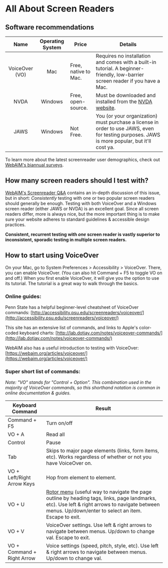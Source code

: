 # All About Screen Readers

## Software recommendations

| Name | Operating System | Price | Details |
|:----:|:----------------:|-------|---------|
| VoiceOver (VO) | Mac | Free, native to Mac. | Requires no installation and comes with a built-in tutorial. A beginner-friendly, low-barrier screen reader if you have a Mac. |
| NVDA | Windows | Free, open-source. | Must be downloaded and installed from the [NVDA website](https://www.nvaccess.org/download/).  |
| JAWS | Windows | Not Free. | You (or your organization) must purchase a license in order to use JAWS, even for testing purposes. JAWS is more popular, but it'll cost ya. |

To learn more about the latest screenreader user demographics, check out [WebAIM's biannual surveys](https://webaim.org/projects/screenreadersurvey7/).

## How many screen readers should I test with?
[WebAIM's Screenreader Q&A](https://webaim.org/articles/screenreader_testing/) contains an in-depth discussion of this issue, but in short: *Consistently* testing with one or two popular screen readers should generally be enough. Testing with both VoiceOver and a Windows screen reader (either JAWS or NVDA) is an excellent goal. Since all screen readers differ, more is always nice, but the more important thing is to make sure your website adheres to standard guidelines & accessible design practices.

**Consistent, recurrent testing with *one* screen reader is vastly superior to inconsistent, sporadic testing in multiple screen readers.**

## How to start using VoiceOver
On your Mac, go to System Preferences > Accessibility > VoiceOver. There, you can enable VoiceOver. (You can also hit Command + F5 to toggle VO on and off.)
When you first enable VoiceOver, it will give you the option to use its tutorial. The tutorial is a great way to walk through the basics.

### Online guides:
Penn State has a helpful beginner-level cheatsheet of VoiceOver commands: [http://accessibility.psu.edu/screenreaders/voiceover/](http://accessibility.psu.edu/screenreaders/voiceover/)

This site has an extensive list of commands, and links to Apple's color-coded keyboard charts: [http://lab.dotjay.com/notes/voiceover-commands/](http://lab.dotjay.com/notes/voiceover-commands/)

WebAIM also has a useful introduction to testing with VoiceOver: [https://webaim.org/articles/voiceover/](https://webaim.org/articles/voiceover/)

### Super short list of commands:
*Note: "VO" stands for "Control + Option". This combination used in the majority of VoiceOver commands, so this shorthand notation is common in online documentation & guides.*

| Keyboard Command | Result |
|------------------|--------|
| Command + F5 | Turn on/off |
| VO + A  | Read all |
| Control  | Pause |
| Tab | Skips to major page elements (links, form items, etc). Works regardless of whether or not you have VoiceOver on. |
| VO + Left/Right Arrow Keys | Hop from element to element. |
| VO + U  | [Rotor menu](http://accessibility.psu.edu/screenreaders/voiceover/#rotor) (useful way to navigate the page outline by heading tags, links, page landmarks, etc). Use left & right arrows to navigate between menus. Up/down/enter to select an item. Escape to exit. |
| VO + V | VoiceOver settings. Use left & right arrows to navigate between menus. Up/down to change val. Escape to exit. |
| VO + Command + Right Arrow | Voice settings (speed, pitch, style, etc). Use left & right arrows to navigate between menus. Up/down to change val. |
